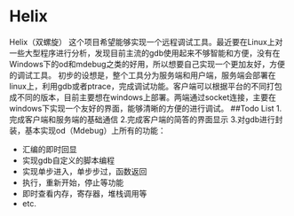 # Helix
Helix（双螺旋）
这个项目希望能够实现一个远程调试工具。最近要在Linux上对一些大型程序进行分析，发现目前主流的gdb使用起来不够智能和方便，没有在Windows下的od和mdebug之类的好用，所以想要自己实现一个更加友好，方便的调试工具。
初步的设想是，整个工具分为服务端和用户端，服务端会部署在linux上，利用gdb或者ptrace，完成调试功能。客户端可以根据平台的不同打包成不同的版本，目前主要想在windows上部署。两端通过socket连接，主要在windows下实现一个友好的界面，能够清晰的方便的进行调试。
##Todo List
1.完成客户端和服务端的基础通信
2.完成客户端的简答的界面显示
3.对gdb进行封装，基本实现od（Mdebug）上所有的功能：
 * 汇编的即时回显
 * 实现gdb自定义的脚本编程
 * 实现单步进入，单步步过，函数返回
 * 执行，重新开始，停止等功能
 * 即时查看内存，寄存器，堆栈调用等
 * etc.
